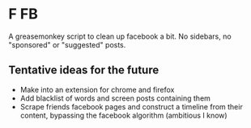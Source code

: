 # F FB

A greasemonkey script to clean up facebook a bit. No sidebars, no "sponsored" or "suggested" posts.

## Tentative ideas for the future

- Make into an extension for chrome and firefox
- Add blacklist of words and screen posts containing them
- Scrape friends facebook pages and construct a timeline from their
content, bypassing the facebook algorithm (ambitious I know)